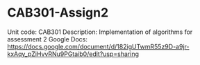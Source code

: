 # CAB301-Assign2

Unit code: CAB301
Description: Implementation of algorithms for assessment 2
Google Docs: https://docs.google.com/document/d/182igUTwmR55z9D-a9jr-kxAqy_pZiHvvRNu9PGtaib0/edit?usp=sharing